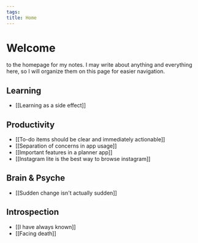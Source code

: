 ```yaml
---
tags: 
title: Home
---
```

# Welcome 
to the homepage for my notes. I may write about anything and everything here, so I will organize them on this page for easier navigation.
## Learning
- [[Learning as a side effect]]
## Productivity
- [[To-do items should be clear and immediately actionable]]
- [[Separation of concerns in app usage]]
- [[Important features in a planner app]]
- [[Instagram lite is the best way to browse instagram]]
## Brain & Psyche
- [[Sudden change isn't actually sudden]]
## Introspection
- [[I have always known]]
- [[Facing death]]
